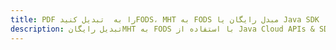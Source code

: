 ---title: PDF را به  تبدیل کنیدFODS، MHT به FODS مبدل رایگان یا Java SDKdescription: تبدیل رایگانMHT به FODS با استفاده از Java Cloud APIs & SDK همچنین اسناد PDF را در Cloud ایجاد، ویرایش و رندر کنید.---